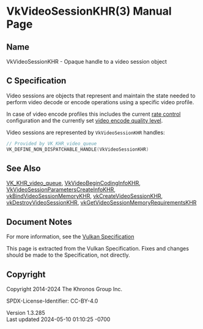 # VkVideoSessionKHR(3) Manual Page

## Name

VkVideoSessionKHR - Opaque handle to a video session object



## <a href="#_c_specification" class="anchor"></a>C Specification

Video sessions are objects that represent and maintain the state needed
to perform video decode or encode operations using a specific video
profile.

In case of video encode profiles this includes the current <a
href="https://registry.khronos.org/vulkan/specs/1.3-extensions/html/vkspec.html#encode-rate-control"
target="_blank" rel="noopener">rate control</a> configuration and the
currently set <a
href="https://registry.khronos.org/vulkan/specs/1.3-extensions/html/vkspec.html#encode-quality-level"
target="_blank" rel="noopener">video encode quality level</a>.

Video sessions are represented by `VkVideoSessionKHR` handles:

``` c
// Provided by VK_KHR_video_queue
VK_DEFINE_NON_DISPATCHABLE_HANDLE(VkVideoSessionKHR)
```

## <a href="#_see_also" class="anchor"></a>See Also

[VK_KHR_video_queue](https://registry.khronos.org/vulkan/specs/1.3-extensions/man/html/VK_KHR_video_queue.html),
[VkVideoBeginCodingInfoKHR](https://registry.khronos.org/vulkan/specs/1.3-extensions/man/html/VkVideoBeginCodingInfoKHR.html),
[VkVideoSessionParametersCreateInfoKHR](https://registry.khronos.org/vulkan/specs/1.3-extensions/man/html/VkVideoSessionParametersCreateInfoKHR.html),
[vkBindVideoSessionMemoryKHR](https://registry.khronos.org/vulkan/specs/1.3-extensions/man/html/vkBindVideoSessionMemoryKHR.html),
[vkCreateVideoSessionKHR](https://registry.khronos.org/vulkan/specs/1.3-extensions/man/html/vkCreateVideoSessionKHR.html),
[vkDestroyVideoSessionKHR](https://registry.khronos.org/vulkan/specs/1.3-extensions/man/html/vkDestroyVideoSessionKHR.html),
[vkGetVideoSessionMemoryRequirementsKHR](https://registry.khronos.org/vulkan/specs/1.3-extensions/man/html/vkGetVideoSessionMemoryRequirementsKHR.html)

## <a href="#_document_notes" class="anchor"></a>Document Notes

For more information, see the <a
href="https://registry.khronos.org/vulkan/specs/1.3-extensions/html/vkspec.html#VkVideoSessionKHR"
target="_blank" rel="noopener">Vulkan Specification</a>

This page is extracted from the Vulkan Specification. Fixes and changes
should be made to the Specification, not directly.

## <a href="#_copyright" class="anchor"></a>Copyright

Copyright 2014-2024 The Khronos Group Inc.

SPDX-License-Identifier: CC-BY-4.0

Version 1.3.285  
Last updated 2024-05-10 01:10:25 -0700
